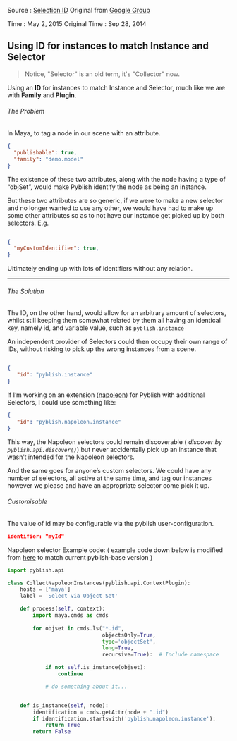 Source : [Selection ID](http://forums.pyblish.com/t/selection-id/32)
Original from [Google Group](https://groups.google.com/forum/#!topic/pyblish/rNS7TFAHRtY)


Time : May 2, 2015
Original Time : Sep 28, 2014


## Using ID for instances to match Instance and Selector

> Notice, "Selector" is an old term, it's "Collector" now.

Using an **ID** for instances to match Instance and Selector, much like we are with **Family** and **Plugin**.

###### The Problem

In Maya, to tag a node in our scene with an attribute.

```json
{
  "publishable": true,
  "family": "demo.model"
}
```

The existence of these two attributes, along with the node having a type of “objSet”, would make Pyblish identify the node as being an instance.

But these two attributes are so generic, if we were to make a new selector and no longer wanted to use any other, we would have had to make up some other attributes so as to not have our instance get picked up by both selectors. E.g.

```json

{
  "myCustomIdentifier": true,
}
```

Ultimately ending up with lots of identifiers without any relation.

---

###### The Solution

The ID, on the other hand, would allow for an arbitrary amount of selectors, whilst still keeping them somewhat related by them all having an identical key, namely id, and variable value, such as `pyblish.instance`

An independent provider of Selectors could then occupy their own range of IDs, without risking to pick up the wrong instances from a scene.

```json

{
   "id": "pyblish.instance"
}
```

If I’m working on an extension ([napoleon](https://github.com/pyblish/pyblish-napoleon)) for Pyblish with additional Selectors, I could use something like:

```json
{
   "id": "pyblish.napoleon.instance"
}
```
This way, the Napoleon selectors could remain discoverable ( *discover by `pyblish.api.discover()`*) but never accidentally pick up an instance that wasn’t intended for the Napoleon selectors.

And the same goes for anyone’s custom selectors. We could have any number of selectors, all active at the same time, and tag our instances however we please and have an appropriate selector come pick it up.

###### Customisable

The value of id may be configurable via the pyblish user-configuration.

```json
identifier: "myId"
```

Napoleon selector Example code:
( example code down below is modified from [here](https://github.com/pyblish/pyblish-napoleon/blob/master/napoleon/plugins/collect_napoleon_instances.py) to match current pyblish-base version )

```python
import pyblish.api

class CollectNapoleonInstances(pyblish.api.ContextPlugin):
	hosts = ['maya']
	label = 'Select via Object Set'

	def process(self, context):
		import maya.cmds as cmds
		
		for objset in cmds.ls("*.id",
							  objectsOnly=True,
							  type='objectSet',
							  long=True,
							  recursive=True):  # Include namespace

			if not self.is_instance(objset):
				continue

			# do something about it...


	def is_instance(self, node):
		identification = cmds.getAttr(node + ".id")
		if identification.startswith('pyblish.napoleon.instance'):
			return True
		return False

```

